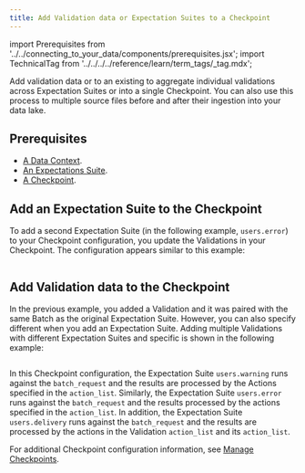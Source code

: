 ```yaml
---
title: Add Validation data or Expectation Suites to a Checkpoint
---
```


import Prerequisites from '../../connecting_to_your_data/components/prerequisites.jsx';
import TechnicalTag from '../../../../reference/learn/term_tags/_tag.mdx';

Add validation data or <TechnicalTag tag="expectation_suite" text="Expectation Suites" /> to an existing <TechnicalTag tag="checkpoint" text="Checkpoint" /> to aggregate individual validations across Expectation Suites or <TechnicalTag tag="datasource" text="Data Sources" /> into a single Checkpoint. You can also use this process to <TechnicalTag tag="validation" text="Validate" /> multiple source files before and after their ingestion into your data lake.

## Prerequisites

<Prerequisites>

- [A Data Context](/oss/guides/setup/configuring_data_contexts/instantiating_data_contexts/instantiate_data_context.md).
- [An Expectations Suite](/oss/guides/expectations/how_to_create_and_edit_expectations_with_instant_feedback_from_a_sample_batch_of_data.md).
- [A Checkpoint](./how_to_create_a_new_checkpoint.md).

</Prerequisites>

## Add an Expectation Suite to the Checkpoint

To add a second Expectation Suite (in the following example, `users.error`) to your Checkpoint configuration, you update the Validations in your Checkpoint.  The configuration appears similar to this example:

```python name="docs/docusaurus/docs/oss/guides/validation/checkpoints/how_to_add_validations_data_or_suites_to_a_checkpoint.py add_expectation_suite"
```

## Add Validation data to the Checkpoint

In the previous example, you added a Validation and it was paired with the same Batch as the original Expectation Suite.  However, you can also specify different <TechnicalTag tag="batch_request" text="Batch Requests" /> when you add an Expectation Suite.  Adding multiple Validations with different Expectation Suites and specific <TechnicalTag tag="action" text="Actions" /> is shown in the following example:

```python name="docs/docusaurus/docs/oss/guides/validation/checkpoints/how_to_add_validations_data_or_suites_to_a_checkpoint.py add_validation"
```

In this Checkpoint configuration, the Expectation Suite `users.warning` runs against the `batch_request` and the results are processed by the Actions specified in the `action_list`. Similarly, the Expectation Suite `users.error` runs against the `batch_request` and the results processed by the actions specified in the `action_list`. In addition, the Expectation Suite `users.delivery` runs against the `batch_request` and the results are processed by the actions in the Validation `action_list` and its `action_list`.

For additional Checkpoint configuration information, see [Manage Checkpoints](./checkpoint_lp.md).
